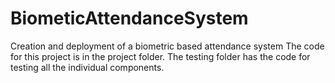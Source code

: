# BiometicAttendanceSystem
Creation and deployment of a biometric based attendance system
The code for this project is in the project folder. The testing folder has the code for testing all the individual components.
